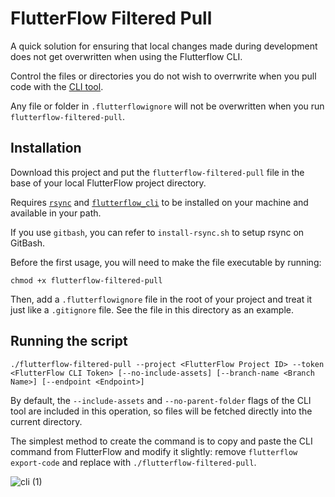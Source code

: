 # FlutterFlow Filtered Pull 

A quick solution for ensuring that local changes made during development does not get overwritten when using the Flutterflow CLI. 

Control the files or directories you do not wish to overrwrite when you pull code with the [CLI tool](https://pub.dev/packages/flutterflow_cli).

Any file or folder in `.flutterflowignore` will not be overwritten when you run `flutterflow-filtered-pull`.

## Installation

Download this project and put the `flutterflow-filtered-pull` file in the base of your local FlutterFlow project directory.

Requires [`rsync`](https://linuxize.com/post/how-to-use-rsync-for-local-and-remote-data-transfer-and-synchronization/) and [`flutterflow_cli`](https://pub.dev/packages/flutterflow_cli) to be installed on your machine and available in your path.

If you use `gitbash`, you can refer to `install-rsync.sh` to setup rsync on GitBash.

Before the first usage, you will need to make the file executable by running:
```
chmod +x flutterflow-filtered-pull
```

Then, add a `.flutterflowignore` file in the root of your project and treat it just like a `.gitignore` file. See the file in this directory as an example.


## Running the script

```
./flutterflow-filtered-pull --project <FlutterFlow Project ID> --token <FlutterFlow CLI Token> [--no-include-assets] [--branch-name <Branch Name>] [--endpoint <Endpoint>]
```
By default, the `--include-assets` and `--no-parent-folder` flags of the CLI tool are included in this operation, so files will be fetched directly into the current directory.

The simplest method to create the command is to copy and paste the CLI command from FlutterFlow and modify it slightly: remove `flutterflow export-code` and replace with `./flutterflow-filtered-pull`.

![cli (1)](https://github.com/user-attachments/assets/afef0cc5-a8f6-4ab1-8074-942e7cef9529)


